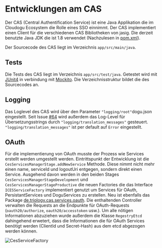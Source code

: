# Entwicklungen am CAS
Der CAS (Central Authentification Service) ist eine Java Applikation die im Cloudogu Ecosystem die Rolle eines SSO einnimmt.
Der CAS implementiert einen Client für die verschiedenen CAS Bibliotheken von jasig.
Die derzeit benutzte Java JDK die ist 1.8 verwendet (Nachzulesen in [pom.xml](../app/pom.xml)).

Der Sourcecode des CAS liegt im Verzeichnis `app/src/main/java`.

## Tests
Die Tests des CAS liegt im Verzeichnis `app/src/test/java`. Getestet wird mit [JUnit4](https://junit.org/junit5/docs/current/user-guide/#writing-tests) in verbindung mit [Mockito](https://javadoc.io/doc/org.mockito/mockito-core/latest/org/mockito/Mockito.html). Die Verzeichnisstruktur bildet die des Sourcecodes an.

## Logging
Das Loglevel des CAS wird über den Parameter `"logging/root"`dogu.json eingestellt. 
Seit Issue [#64](https://github.com/cloudogu/cas/pull/66) wird außerdem das Log-Level für Übersetzungsstrings durch `"logging/translation_messages"` gesteuert.
`"logging/translation_messages"` ist per default auf `Error` eingestellt.

## OAuth
Für die implementierung von OAuth musste der Prozess wie Services erstellt werden umgestellt werden. 
Eintrittspunkt der Entwicklung ist die `CesServicesManagerStage.addNewService` Methode. 
Diese nimmt nicht mehr einen name, serviceId und logoutUri entgegen, sondern direkt einen Service. 
Ausgehend davon werden in den beiden Stages `CesServicesManagerStageDevelopment` und `CesServicesManagerStageProductive` die neuen Factories die das Interface `ICESServiceFactory` implementiert genutzt um Services für OAuth, PersistantServices und DoguServices zu erstellen.
Neu ist ebenfalls das Package [de.triology.cas.services.oauth](../app/src/main/java/de/triology/cas/services/oauth). Die enthaltenden Controller verwalten die Requests an die Endpunkte für OAuth-Requests (`oauth20/authorize`, `oauth20/accesstoken` usw.). Um alle nötigen Informationen abzuziehen wurde außerdem die Klasse `RegestryEtcd` dahingehend erwetert, dass die Informationen die für OAuth Services benötigt werden (ClientId und Secret-Hash) aus dem etcd abgezogen werden können.

<!---
https://stackoverflow.com/questions/32203610/how-to-integrate-uml-diagrams-into-gitlab-or-github

![alternative text](http://www.plantuml.com/plantuml/proxy?cache=no&src=https://raw.https://github.com/cloudogu/cas/master/docs/diagramms/classdiagramm_cesservicefactory.txt)
-->
![CesServiceFactory](http://www.plantuml.com/plantuml/png/ZPDlRnCn3CPVaq_Xbq2vVG0qeKqhI9DODr6-W9VpNIEbIHKxPQFik-DmAMjtXTkzIFFdzzZMO_U21PFajJSk2AKEBS7r5V6IqjPP-e9MOdg4dG6OVQEU7dHnh2Ir5G6R28KMzADUl7rNu1qBYhDFq9FCgSFinJmPOpqoWoQOnpwFaXmHjvTPLYFaJJFa-_DwvHq5gSoHkDxDKR28Paj9BlIbc0MkoO1-1tVNBGLndQCql8mTA5JT3iWDRiw701zW-FrKc4lH_NqMubFby0q6x2ajHTUTcM7RFlkcWl_oTocssOhR7YcBi9pkAB5ZmMSx6duCTfLYS3zf7yyqYTPn-_VyVOMoY5zZq2IV7rG_LSISjkJZPar1j0eNN4atHDOYzFMW6UPWfePlxAivOVNvhwOP3y0aNYTgWcwQzo_duoDGiBZXx5680Rs7GDOIe_Aj4iRymusQUwfVa_89fyra1ZXhchDJzhvEENOaCp5qrJE9zKyENBjhGjIJfquWTY_KPXLzou2Gg4iKB1Kzmhu165gm641Mf41CPEwpywqIDGOWAmItgDs7cCe-KPyzfZrXI6EK2io5xlBQ_mO0)